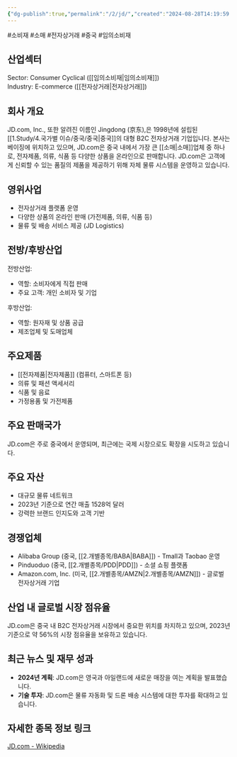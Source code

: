 ```yaml
---
{"dg-publish":true,"permalink":"/2/jd/","created":"2024-08-28T14:19:59.276+09:00","updated":"2025-06-03T20:05:59.664+09:00"}
---
```


#소비재 #소매 #전자상거래 #중국  #임의소비재 

## 산업섹터

Sector: Consumer Cyclical ([[임의소비재\|임의소비재]])  
Industry: E-commerce ([[전자상거래\|전자상거래]])

## 회사 개요

JD.com, Inc., 또한 알려진 이름인 Jingdong (京东),은 1998년에 설립된 [[1.Study/4.국가별 이슈/중국/중국\|중국]]의 대형 B2C 전자상거래 기업입니다. 본사는 베이징에 위치하고 있으며, JD.com은 중국 내에서 가장 큰 [[소매\|소매]]업체 중 하나로, 전자제품, 의류, 식품 등 다양한 상품을 온라인으로 판매합니다. JD.com은 고객에게 신뢰할 수 있는 품질의 제품을 제공하기 위해 자체 물류 시스템을 운영하고 있습니다.

## 영위사업

- 전자상거래 플랫폼 운영
- 다양한 상품의 온라인 판매 (가전제품, 의류, 식품 등)
- 물류 및 배송 서비스 제공 (JD Logistics)

## 전방/후방산업

전방산업:

- 역할: 소비자에게 직접 판매
- 주요 고객: 개인 소비자 및 기업

후방산업:

- 역할: 원자재 및 상품 공급
- 제조업체 및 도매업체

## 주요제품

- [[전자제품\|전자제품]] (컴퓨터, 스마트폰 등)
- 의류 및 패션 액세서리
- 식품 및 음료
- 가정용품 및 가전제품

## 주요 판매국가

JD.com은 주로 중국에서 운영되며, 최근에는 국제 시장으로도 확장을 시도하고 있습니다.

## 주요 자산

- 대규모 물류 네트워크
- 2023년 기준으로 연간 매출 1528억 달러
- 강력한 브랜드 인지도와 고객 기반

## 경쟁업체

- Alibaba Group (중국, [[2.개별종목/BABA\|BABA]]) - Tmall과 Taobao 운영
- Pinduoduo (중국, [[2.개별종목/PDD\|PDD]]) - 소셜 쇼핑 플랫폼
- Amazon.com, Inc. (미국, [[2.개별종목/AMZN\|2.개별종목/AMZN]]) - 글로벌 전자상거래 기업

## 산업 내 글로벌 시장 점유율

JD.com은 중국 내 B2C 전자상거래 시장에서 중요한 위치를 차지하고 있으며, 2023년 기준으로 약 56%의 시장 점유율을 보유하고 있습니다.

## 최근 뉴스 및 재무 성과

- **2024년 계획**: JD.com은 영국과 아일랜드에 새로운 매장을 여는 계획을 발표했습니다.
- **기술 투자**: JD.com은 물류 자동화 및 드론 배송 시스템에 대한 투자를 확대하고 있습니다.

## 자세한 종목 정보 링크

[JD.com - Wikipedia](https://en.wikipedia.org/wiki/JD.com)